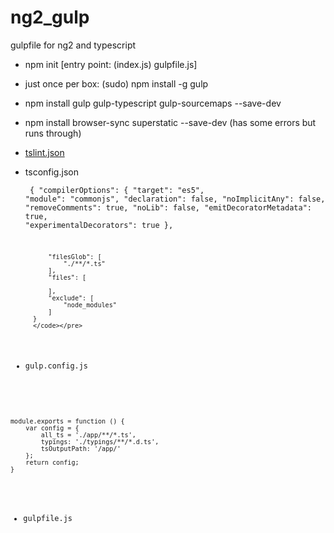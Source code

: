 # ng2_gulp
gulpfile for ng2 and typescript
* npm init [entry point: (index.js) gulpfile.js]
* just once per box: (sudo) npm install -g gulp
* npm install gulp gulp-typescript gulp-sourcemaps --save-dev
* npm install browser-sync superstatic --save-dev (has some errors but runs through)

* [tslint.json](https://github.com/palantir/tslint/blob/master/docs/sample.tslint.json)

* tsconfig.json
        <pre><code>
        {
            "compilerOptions": {
                "target": "es5",
                "module": "commonjs",
                "declaration": false,
                "noImplicitAny": false,
                "removeComments": true,
                "noLib": false,
                "emitDecoratorMetadata": true,
                "experimentalDecorators": true
            },
            
            "filesGlob": [ 
                "./**/*.ts" 
            ],
            "files": [
        
            ],
            "exclude": [
                "node_modules"
            ]
        }
        </code></pre>

* gulp.config.js
<pre><code>
module.exports = function () {
    var config = {
        all_ts = './app/**/*.ts',
        typings: './typings/**/*.d.ts',
        tsOutputPath: '/app/'    
    };
    return config;
}
</code></pre>

* gulpfile.js
